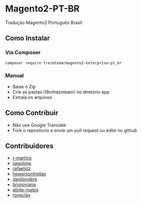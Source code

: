 # Magento2-PT-BR
Tradução Magento2 Português Brasil

## Como Instalar

### Via Composer

```sh
composer require trezoteam/magento2-enterprise-pt_br
```

### Manual 

- Baixe o Zip
- Crie as pastas i18n/trezoteam/ no diretório app
- Extraia os arquivos

## Como Contribuir

- Não use Google Translate
- Fork o repositorio e envie um pull request ou edite no github

## Contribuidores

- [r-martins](https://github.com/r-martins)
- [iiagolima](https://github.com/iiagolima)
- [rafaelstz](https://github.com/rafaelstz)
- [hewersonfreitas](https://github.com/hewersonfreitas)
- [danilonobre](https://github.com/danilonobre)
- [brunoviana](https://github.com/brunoviana)
- [alinte-matos](https://github.com/aline-matos)
- [roneclay](https://github.com/roneclay)
